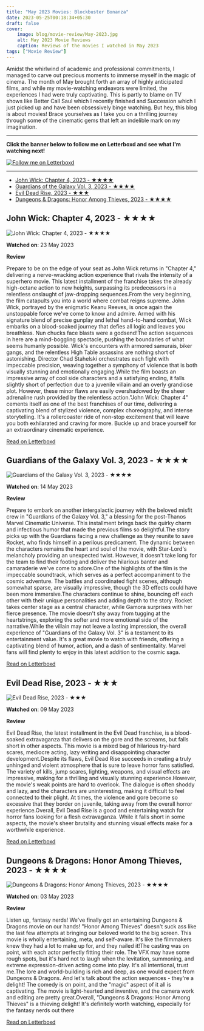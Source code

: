 ```yaml
---
title: "May 2023 Movies: Blockbuster Bonanza"
date: 2023-05-25T00:18:34+05:30
draft: false
cover: 
    image: blog/movie-review/May-2023.jpg
    alt: May 2023 Movie Reviews
    caption: Reviews of the movies I watched in May 2023
tags: ["Movie Review"]
---
```


Amidst the whirlwind of academic and professional commitments, I managed to carve out precious moments to immerse myself in the magic of cinema. The month of May brought forth an array of highly anticipated films, and while my movie-watching endeavors were limited, the experiences I had were truly captivating. This is partly to blame on TV shows like Better Call Saul which I recently finished and Succession which I just picked up and have been obsessively binge watching. But hey, this blog is about movies! Brace yourselves as I take you on a thrilling journey through some of the cinematic gems that left an indelible mark on my imagination.

---
**Click the banner below to follow me on Letterboxd and see what I'm watching next!**

[![Follow me on Letterboxd](/blog/movie-review/lbx-follow.png)](https://letterboxd.com/highnessatharva/)

---

- [John Wick: Chapter 4, 2023 - ★★★★](#john-wick-chapter-4-2023---)
- [Guardians of the Galaxy Vol. 3, 2023 - ★★★★](#guardians-of-the-galaxy-vol-3-2023---)
- [Evil Dead Rise, 2023 - ★★★](#evil-dead-rise-2023---)
- [Dungeons \& Dragons: Honor Among Thieves, 2023 - ★★★★](#dungeons--dragons-honor-among-thieves-2023---)

## John Wick: Chapter 4, 2023 - ★★★★

![John Wick: Chapter 4, 2023 - ★★★★](https://a.ltrbxd.com/resized/film-poster/5/3/0/8/8/2/530882-john-wick-chapter-4-0-600-0-900-crop.jpg?v=bc32219057)

**Watched on**: 23 May 2023

**Review**

 Prepare to be on the edge of your seat as John Wick returns in "Chapter 4," delivering a nerve-wracking action experience that rivals the intensity of a superhero movie. This latest installment of the franchise takes the already high-octane action to new heights, surpassing its predecessors in a relentless onslaught of jaw-dropping sequences.From the very beginning, the film catapults you into a world where combat reigns supreme. John Wick, portrayed by the enigmatic Keanu Reeves, is once again the unstoppable force we've come to know and admire. Armed with his signature blend of precise gunplay and lethal hand-to-hand combat, Wick embarks on a blood-soaked journey that defies all logic and leaves you breathless. Nun chucks face blasts were a godsend!The action sequences in here are a mind-boggling spectacle, pushing the boundaries of what seems humanly possible. Wick's encounters with armored samurais, biker gangs, and the relentless High Table assassins are nothing short of astonishing. Director Chad Stahelski orchestrates each fight with impeccable precision, weaving together a symphony of violence that is both visually stunning and emotionally engaging.While the film boasts an impressive array of cool side characters and a satisfying ending, it falls slightly short of perfection due to a juvenile villain and an overly grandiose plot. However, these minor flaws are easily overshadowed by the sheer adrenaline rush provided by the relentless action."John Wick: Chapter 4" cements itself as one of the best franchises of our time, delivering a captivating blend of stylized violence, complex choreography, and intense storytelling. It's a rollercoaster ride of non-stop excitement that will leave you both exhilarated and craving for more. Buckle up and brace yourself for an extraordinary cinematic experience.

[Read on Letterboxd](https://letterboxd.com/highnessatharva/film/john-wick-chapter-4/)

## Guardians of the Galaxy Vol. 3, 2023 - ★★★★

![Guardians of the Galaxy Vol. 3, 2023 - ★★★★](https://a.ltrbxd.com/resized/film-poster/3/7/9/7/1/1/379711-guardians-of-the-galaxy-volume-3-0-600-0-900-crop.jpg?v=bd023e472c)

**Watched on**: 14 May 2023

**Review**

 Prepare to embark on another intergalactic journey with the beloved misfit crew in "Guardians of the Galaxy Vol. 3," a blessing for the post-Thanos Marvel Cinematic Universe. This installment brings back the quirky charm and infectious humor that made the previous films so delightful.The story picks up with the Guardians facing a new challenge as they reunite to save Rocket, who finds himself in a perilous predicament. The dynamic between the characters remains the heart and soul of the movie, with Star-Lord's melancholy providing an unexpected twist. However, it doesn't take long for the team to find their footing and deliver the hilarious banter and camaraderie we've come to adore.One of the highlights of the film is the impeccable soundtrack, which serves as a perfect accompaniment to the cosmic adventure. The battles and coordinated fight scenes, although somewhat sparse, are visually impressive, though the 3D effects could have been more immersive.The characters continue to shine, bouncing off each other with their unique personalities and adding depth to the story. Rocket takes center stage as a central character, while Gamora surprises with her fierce presence. The movie doesn't shy away from tugging at the heartstrings, exploring the softer and more emotional side of the narrative.While the villain may not leave a lasting impression, the overall experience of "Guardians of the Galaxy Vol. 3" is a testament to its entertainment value. It's a great movie to watch with friends, offering a captivating blend of humor, action, and a dash of sentimentality. Marvel fans will find plenty to enjoy in this latest addition to the cosmic saga.

[Read on Letterboxd](https://letterboxd.com/highnessatharva/film/guardians-of-the-galaxy-vol-3/)

## Evil Dead Rise, 2023 - ★★★

![Evil Dead Rise, 2023 - ★★★](https://a.ltrbxd.com/resized/film-poster/6/3/6/7/6/1/636761-evil-dead-rise-0-600-0-900-crop.jpg?v=51a7fe0b29)

**Watched on**: 09 May 2023

**Review**

 Evil Dead Rise, the latest installment in the Evil Dead franchise, is a blood-soaked extravaganza that delivers on the gore and the screams, but falls short in other aspects. This movie is a mixed bag of hilarious try-hard scares, mediocre acting, lazy writing and disappointing character development.Despite its flaws, Evil Dead Rise succeeds in creating a truly unhinged and violent atmosphere that is sure to leave horror fans satisfied. The variety of kills, jump scares, lighting, weapons, and visual effects are impressive, making for a thrilling and visually stunning experience.However, the movie's weak points are hard to overlook. The dialogue is often shoddy and lazy, and the characters are uninteresting, making it difficult to feel connected to their plight. At times, the violence and gore become so excessive that they border on juvenile, taking away from the overall horror experience.Overall, Evil Dead Rise is a good and entertaining watch for horror fans looking for a flesh extravaganza. While it falls short in some aspects, the movie's sheer brutality and stunning visual effects make for a worthwhile experience.

[Read on Letterboxd](https://letterboxd.com/highnessatharva/film/evil-dead-rise/)

## Dungeons & Dragons: Honor Among Thieves, 2023 - ★★★★

![Dungeons & Dragons: Honor Among Thieves, 2023 - ★★★★](https://a.ltrbxd.com/resized/film-poster/4/2/4/0/0/3/424003-dungeons-dragons-honor-among-thieves-0-600-0-900-crop.jpg?v=7c3c4fddf9)

**Watched on**: 03 May 2023

**Review**

 Listen up, fantasy nerds! We've finally got an entertaining Dungeons & Dragons movie on our hands! "Honor Among Thieves" doesn't suck ass like the last few attempts at bringing our beloved world to the big screen. This movie is wholly entertaining, meta, and self-aware. It's like the filmmakers knew they had a lot to make up for, and they nailed it!The casting was on point, with each actor perfectly fitting their role. The VFX may have some rough spots, but it's hard not to laugh when the levitation, summoning, and extreme expression-driven acting come into play. It's all intentional, trust me.The lore and world-building is rich and deep, as one would expect from Dungeons & Dragons. And let's talk about the action sequences - they're a delight! The comedy is on point, and the "magic" aspect of it all is captivating. The movie is light-hearted and inventive, and the camera work and editing are pretty great.Overall, "Dungeons & Dragons: Honor Among Thieves" is a thieving delight! It's definitely worth watching, especially for the fantasy nerds out there

[Read on Letterboxd](https://letterboxd.com/highnessatharva/film/dungeons-dragons-honor-among-thieves/)

